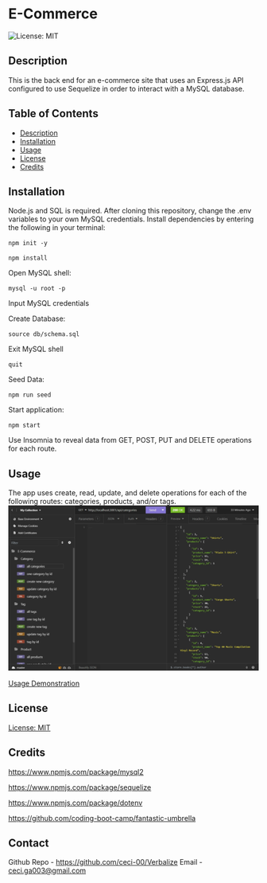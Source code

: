 # E-Commerce
![License: MIT](https://img.shields.io/badge/License-MIT-yellow.svg)

## Description
This is the back end for an e-commerce site that uses an Express.js API configured to use Sequelize in order to interact with a MySQL database.

## Table of Contents
* [Description](#description)
* [Installation](#installation)
* [Usage](#usage)
* [License](#license)
* [Credits](#credits)

## Installation
Node.js and SQL is required. After cloning this repository, change the .env variables to your own MySQL credentials. Install dependencies by entering the following in your terminal:

```terminal
npm init -y
```
```terminal
npm install
```
Open MySQL shell:
```terminal
mysql -u root -p
```
Input MySQL credentials

Create Database:
```terminal
source db/schema.sql
```
Exit MySQL shell
```terminal
quit
```
Seed Data:
```terminal
npm run seed
```
Start application:
```terminal
npm start
```
Use Insomnia to reveal data from GET, POST, PUT and DELETE operations for each route.

## Usage
The app uses create, read, update, and delete operations for each of the following routes: categories, products, and/or tags.
<img src=./assets/e-commerce-ss.png>

[Usage Demonstration](<./assets/e-commerce-vid.mp4>)

## License
[License: MIT](https://opensource.org/licenses/MIT)

## Credits
https://www.npmjs.com/package/mysql2

https://www.npmjs.com/package/sequelize

https://www.npmjs.com/package/dotenv

https://github.com/coding-boot-camp/fantastic-umbrella

## Contact
Github Repo - https://github.com/ceci-00/Verbalize
Email - ceci.ga003@gmail.com
